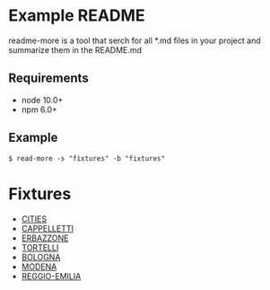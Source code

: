 # Example README
readme-more is a tool that serch for all *.md files in your project and summarize them in the README.md

## Requirements
* node 10.0+
* npm 6.0+

## Example

```
$ read-more -s "fixtures" -b "fixtures"
```

# Fixtures
* [CITIES](CITIES.md)
* [CAPPELLETTI](food/CAPPELLETTI.md)
* [ERBAZZONE](food/ERBAZZONE.md)
* [TORTELLI](food/TORTELLI.md)
* [BOLOGNA](maps/BOLOGNA.md)
* [MODENA](maps/MODENA.md)
* [REGGIO-EMILIA](maps/REGGIO-EMILIA.md)
